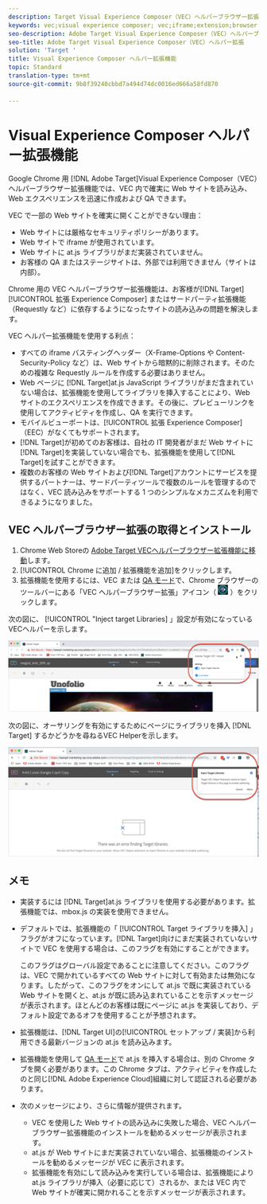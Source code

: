 ```yaml
---
description: Target Visual Experience Composer（VEC）ヘルパーブラウザー拡張を使用して、VEC 内で確実に Web サイトを読み込み、エクスペリエンスを迅速に作成および QA する方法について説明します。
keywords: vec;visual experience composer; vec;iframe;extension;browser
seo-description: Adobe Target Visual Experience Composer（VEC）ヘルパーブラウザー拡張を使用して、VEC 内で確実に Web サイトを読み込み、エクスペリエンスを迅速に作成および QA する方法について説明します。
seo-title: Adobe Target Visual Experience Composer（VEC）ヘルパー拡張
solution: 'Target '
title: Visual Experience Composer ヘルパー拡張機能
topic: Standard
translation-type: tm+mt
source-git-commit: 9b8f39240cbbd7a494d74dc0016ed666a58fd870

---
```



# Visual Experience Composer ヘルパー拡張機能

Google Chrome 用 [!DNL Adobe Target]Visual Experience Composer（VEC）ヘルパーブラウザー拡張機能では、VEC 内で確実に Web サイトを読み込み、Web エクスペリエンスを迅速に作成および QA できます。

VEC で一部の Web サイトを確実に開くことができない理由：

* Web サイトには厳格なセキュリティポリシーがあります。
* Web サイトで iframe が使用されています。
* Web サイトに at.js ライブラリがまだ実装されていません。
* お客様の QA またはステージサイトは、外部では利用できません（サイトは内部）。

Chrome 用の VEC ヘルパーブラウザー拡張機能は、お客様が[!DNL Target][!UICONTROL 拡張 Experience Composer] またはサードパーティ拡張機能（Requestly など）に依存するようになったサイトの読み込みの問題を解決します。

VEC ヘルパー拡張機能を使用する利点：

* すべての iframe バスティングヘッダー（X-Frame-Options や Content-Security-Policy など）は、Web サイトから暗黙的に削除されます。そのための複雑な Requestly ルールを作成する必要はありません。
* Web ページに [!DNL Target]at.js JavaScript ライブラリがまだ含まれていない場合は、拡張機能を使用してライブラリを挿入することにより、Web サイトのエクスペリエンスを作成できます。その後に、プレビューリンクを使用してアクティビティを作成し、QA を実行できます。
* モバイルビューポートは、[!UICONTROL 拡張 Experience Composer] （EEC）がなくてもサポートされます。
* [!DNL Target]が初めてのお客様は、自社の IT 開発者がまだ Web サイトに[!DNL Target]を実装していない場合でも、拡張機能を使用して[!DNL Target]を試すことができます。
* 複数のお客様の Web サイトおよび[!DNL Target]アカウントにサービスを提供するパートナーは、サードパーティツールで複数のルールを管理するのではなく、VEC 読み込みをサポートする 1 つのシンプルなメカニズムを利用できるようになりました。

## VEC ヘルパーブラウザー拡張の取得とインストール

1. Chrome Web Storeの [Adobe Target VECヘルパーブラウザー拡張機能に移動](https://chrome.google.com/webstore/detail/adobe-target-vec-helper/ggjpideecfnbipkacplkhhaflkdjagak)します。
1. [!UICONTROL Chrome に追加 / 拡張機能を追加]をクリックします。
1. 拡張機能を使用するには、VEC または [QA モード](/help/c-activities/c-activity-qa/activity-qa.md)で、Chrome ブラウザーのツールバーにある「VEC ヘルパーブラウザー拡張」アイコン（ ![「VEC ヘルパー」アイコン](/help/c-experiences/c-visual-experience-composer/r-troubleshoot-composer/assets/vec-help-extension.png) ）をクリックします。

次の図に、 [!UICONTROL &quot;Inject target Libraries] 」設定が有効になっているVECヘルパーを示します。

![VECヘルパー1](/help/c-experiences/c-visual-experience-composer/r-troubleshoot-composer/assets/vec-help-extension-1.png)

次の図に、オーサリングを有効にするためにページにライブラリを挿入 [!DNL Target] するかどうかを尋ねるVEC Helperを示します。

![VECヘルパー2](/help/c-experiences/c-visual-experience-composer/r-troubleshoot-composer/assets/vec-helper.png)

## メモ

* 実装するには [!DNL Target]at.js ライブラリを使用する必要があります。拡張機能では、mbox.js の実装を使用できません。
* デフォルトでは、拡張機能の「 [!UICONTROL Target ライブラリを挿入] 」フラグがオフになっています。[!DNL Target]向けにまだ実装されていないサイトで VEC を使用する場合は、このフラグを有効にすることができます。

   このフラグはグローバル設定であることに注意してください。このフラグは、VEC で開かれているすべての Web サイトに対して有効または無効になります。したがって、このフラグをオンにして at.js で既に実装されている Web サイトを開くと、at.js が既に読み込まれていることを示すメッセージが表示されます。ほとんどのお客様は既にページに at.js を実装しており、デフォルト設定であるオフを使用することが予想されます。

* 拡張機能は、[!DNL Target UI]の[!UICONTROL セットアップ / 実装]から利用できる最新バージョンの at.js を読み込みます。
* 拡張機能を使用して [QA モード](/help/c-activities/c-activity-qa/activity-qa.md)で at.js を挿入する場合は、別の Chrome タブを開く必要があります。この Chrome タブは、アクティビティを作成したのと同じ[!DNL Adobe Experience Cloud]組織に対して認証される必要があります。
* 次のメッセージにより、さらに情報が提供されます。

   * VEC を使用した Web サイトの読み込みに失敗した場合、VEC ヘルパーブラウザー拡張機能のインストールを勧めるメッセージが表示されます。
   * at.js が Web サイトにまだ実装されていない場合、拡張機能のインストールを勧めるメッセージが VEC に表示されます。
   * 拡張機能を有効にして読み込みを実行している場合は、拡張機能により at.js ライブラリが挿入（必要に応じて）されるか、または VEC 内で Web サイトが確実に開かれることを示すメッセージが表示されます。